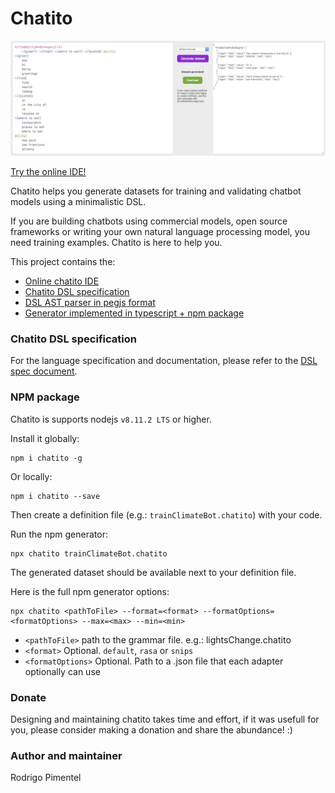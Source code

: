 # Chatito

[![Alt text](screenshot.jpg?raw=true "Screenshot of online IDE")](https://rodrigopivi.github.io/Chatito/)

[Try the online IDE!](https://rodrigopivi.github.io/Chatito/)

Chatito helps you generate datasets for training and validating chatbot models using a minimalistic DSL.

If you are building chatbots using commercial models, open source frameworks or writing your own natural language processing model, you need training examples. Chatito is here to help you.

This project contains the:
- [Online chatito IDE](https://rodrigopivi.github.io/Chatito/)
 - [Chatito DSL specification](https://github.com/rodrigopivi/Chatito/blob/master/spec.md)
- [DSL AST parser in pegjs format](https://github.com/rodrigopivi/Chatito/blob/master/parser/chatito.pegjs)
 - [Generator implemented in typescript + npm package](https://github.com/rodrigopivi/Chatito/tree/master/src)

### Chatito DSL specification
For the language specification and documentation, please refer to the [DSL spec document](https://github.com/rodrigopivi/Chatito/blob/master/spec.md).

### NPM package

Chatito is supports nodejs `v8.11.2 LTS` or higher.

Install it globally:
```
npm i chatito -g
```
Or locally:
```
npm i chatito --save
````

Then create a definition file (e.g.: `trainClimateBot.chatito`) with your code.

Run the npm generator:

```
npx chatito trainClimateBot.chatito
```

The generated dataset should be available next to your definition file.

Here is the full npm generator options:
```
npx chatito <pathToFile> --format=<format> --formatOptions=<formatOptions> --max=<max> --min=<min>
```

 - `<pathToFile>` path to the grammar file. e.g.: lightsChange.chatito
 - `<format>` Optional. `default`, `rasa` or `snips`
 - `<formatOptions>` Optional. Path to a .json file that each adapter optionally can use

### Donate
Designing and maintaining chatito takes time and effort, if it was usefull for you, please consider making a donation and share the abundance! :)

### Author and maintainer
Rodrigo Pimentel